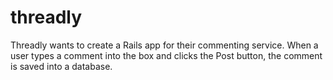 # threadly
Threadly wants to create a Rails app for their commenting service. When a user types a comment into the box and clicks the Post button, the comment is saved into a database.
